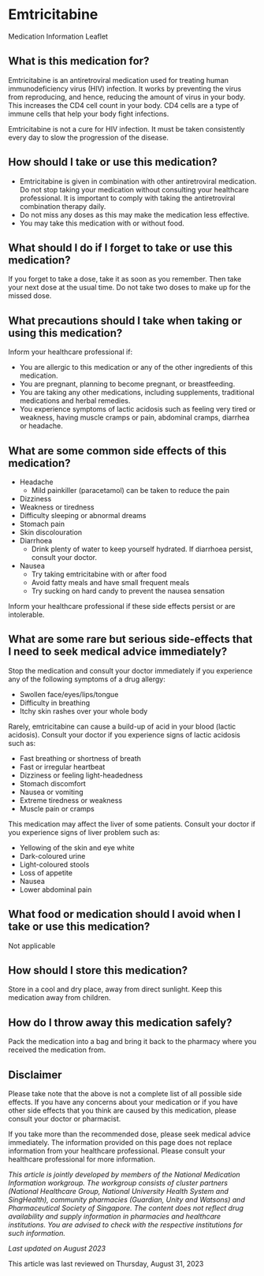 # Emtricitabine

Medication Information Leaflet

What is this medication for?
----------------------------

Emtricitabine is an antiretroviral medication used for treating human immunodeficiency virus (HIV) infection. It works by preventing the virus from reproducing, and hence, reducing the amount of virus in your body. This increases the CD4 cell count in your body. CD4 cells are a type of immune cells that help your body fight infections.

Emtricitabine is not a cure for HIV infection. It must be taken consistently every day to slow the progression of the disease.

How should I take or use this medication?
-----------------------------------------

* Emtricitabine is given in combination with other antiretroviral medication. Do not stop taking your medication without consulting your healthcare professional. It is important to comply with taking the antiretroviral combination therapy daily.
* Do not miss any doses as this may make the medication less effective.
* You may take this medication with or without food.

What should I do if I forget to take or use this medication?
------------------------------------------------------------

If you forget to take a dose, take it as soon as you remember. Then take your next dose at the usual time. Do not take two doses to make up for the missed dose.

What precautions should I take when taking or using this medication?
--------------------------------------------------------------------

Inform your healthcare professional if:

* You are allergic to this medication or any of the other ingredients of this medication.
* You are pregnant, planning to become pregnant, or breastfeeding.
* You are taking any other medications, including supplements, traditional medications and herbal remedies.
* You experience symptoms of lactic acidosis such as feeling very tired or weakness, having muscle cramps or pain, abdominal cramps, diarrhea or headache.

What are some common side effects of this medication?
-----------------------------------------------------

* Headache
  + Mild painkiller (paracetamol) can be taken to reduce the pain
* Dizziness
* Weakness or tiredness
* Difficulty sleeping or abnormal dreams
* Stomach pain
* Skin discolouration
* Diarrhoea
  + Drink plenty of water to keep yourself hydrated. If diarrhoea persist, consult your doctor.
* Nausea
  + Try taking emtricitabine with or after food
  + Avoid fatty meals and have small frequent meals
  + Try sucking on hard candy to prevent the nausea sensation

Inform your healthcare professional if these side effects persist or are intolerable.

What are some rare but serious side-effects that I need to seek medical advice immediately?
-------------------------------------------------------------------------------------------

Stop the medication and consult your doctor immediately if you experience any of the following symptoms of a drug allergy:

* Swollen face/eyes/lips/tongue
* Difficulty in breathing
* Itchy skin rashes over your whole body

Rarely, emtricitabine can cause a build-up of acid in your blood (lactic acidosis). Consult your doctor if you experience signs of lactic acidosis such as:

* Fast breathing or shortness of breath
* Fast or irregular heartbeat
* Dizziness or feeling light-headedness
* Stomach discomfort
* Nausea or vomiting
* Extreme tiredness or weakness
* Muscle pain or cramps

This medication may affect the liver of some patients. Consult your doctor if you experience signs of liver problem such as:

* Yellowing of the skin and eye white
* Dark-coloured urine
* Light-coloured stools
* Loss of appetite
* Nausea
* Lower abdominal pain

What food or medication should I avoid when I take or use this medication?
--------------------------------------------------------------------------

Not applicable

How should I store this medication?
-----------------------------------

Store in a cool and dry place, away from direct sunlight. Keep this medication away from children.

How do I throw away this medication safely?
-------------------------------------------

Pack the medication into a bag and bring it back to the pharmacy where you received the medication from.

Disclaimer
----------

Please take note that the above is not a complete list of all possible side effects. If you have any concerns about your medication or if you have other side effects that you think are caused by this medication, please consult your doctor or pharmacist.

If you take more than the recommended dose, please seek medical advice immediately. The information provided on this page does not replace information from your healthcare professional. Please consult your healthcare professional for more information.

*This article is jointly developed by members of the National Medication Information workgroup. The workgroup consists of cluster partners (National Healthcare Group, National University Health System and SingHealth), community pharmacies (Guardian, Unity and Watsons) and Pharmaceutical Society of Singapore. The content does not reflect drug availability and supply information in pharmacies and healthcare institutions. You are advised to check with the respective institutions for such information.*

*Last updated on August 2023*

This article was last reviewed on
Thursday, August 31, 2023